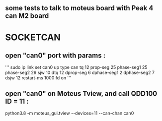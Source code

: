 ## some tests to talk to moteus board with Peak 4 can M2 board

# SOCKETCAN

open "can0" port with params :
-----------------------
'''
sudo ip link set can0 up type can   tq 12 prop-seg 25 phase-seg1 25 phase-seg2 29 sjw 10   dtq 12 dprop-seg 6 dphase-seg1 2 dphase-seg2 7 dsjw 12   restart-ms 1000 fd on
'''

open "can0" on Moteus Tview, and call QDD100 ID = 11 :
------------------------------------------------------
python3.8 -m moteus_gui.tview --devices=11 --can-chan can0
